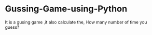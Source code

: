 # Gussing-Game-using-Python
It is a gusing game ,it also calculate the, How many number of time you guess?
